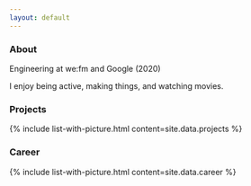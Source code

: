 ```yaml
---
layout: default
---
```


### About

Engineering at we:fm and Google (2020)

I enjoy being active, making things, and watching movies.


### Projects

{% include list-with-picture.html content=site.data.projects %}


### Career

{% include list-with-picture.html content=site.data.career %}
